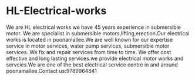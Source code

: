 # HL-Electrical-works
We are HL electrical works we have 45 years experience in submersible motor. We are specialist in submersible motors,lifting,erection.Our electrical works is located in poonamallee.We are well known for our expertise service in motor services, water pump services, submersible motor services. We fix and repair services from time to time. We offer cost effective and long lasting services.we provide electrical motor works and servcies.We are one of the best electrical service centre in and around poonamallee.Contact us:9789964841
